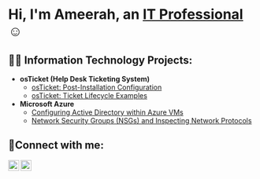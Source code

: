 <h1>Hi, I'm Ameerah, an <a href="https://linkedin.com/in/ameerah-offord">IT Professional</a>☺</h1>

<h2>👨‍💻 Information Technology Projects:</h2>

- <b>osTicket (Help Desk Ticketing System)</b>
  - [osTicket: Post-Installation Configuration](https://github.com/AmeerahO98/post-install-config)
  - [osTicket: Ticket Lifecycle Examples](https://github.com/AmeerahO98/ticket-lifecycle)
- <b>Microsoft Azure</b>
  - [Configuring Active Directory within Azure VMs](https://github.com/AmeerahO98/configure-ad)
  - [Network Security Groups (NSGs) and Inspecting Network Protocols](https://github.com/AmeerahO98/azure-network-protocols)

<h2>🤳Connect with me:</h2>

[<img align="left" alt="Josh | LinkedIn" width="22px" src="https://cdn.jsdelivr.net/npm/simple-icons@v3/icons/linkedin.svg" />][linkedin]
[<img align="left" alt="Josh | Instagram" width="22px" src="https://cdn.jsdelivr.net/npm/simple-icons@v3/icons/instagram.svg" />][instagram]

[instagram]: https://www.instagram.com/ameerah_sade
[linkedin]: https://linkedin.com/in/ameerah-offord
